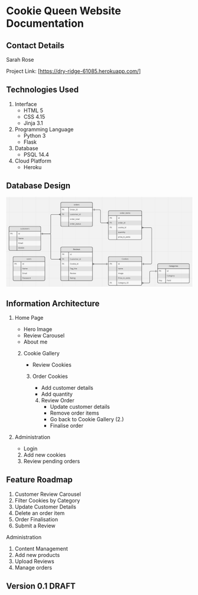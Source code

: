 # Cookie Queen Website Documentation

## Contact Details

Sarah Rose

Project Link: [https://dry-ridge-61085.herokuapp.com/]

## Technologies Used

1. Interface
    - HTML 5
    - CSS 4.15
    - Jinja 3.1
2. Programming Language
    - Python 3
    - Flask
3. Database
    - PSQL 14.4
4. Cloud Platform
    - Heroku 

## Database Design

![Entity Relationship Diagram](/static/images/ER-diagram.jpg)

## Information Architecture

1. Home Page
    - Hero Image
    - Review Carousel
    - About me
    
    2. Cookie Gallery
        - Review Cookies

        3. Order Cookies
            - Add customer details
            - Add quantity

            4. Review Order
                - Update customer details
                - Remove order items
                - Go back to Cookie Gallery (2.)
                - Finalise order

1. Administration
    - Login 
     2. Add new cookies
     3. Review pending orders


## Feature Roadmap

1. Customer Review Carousel
2. Filter Cookies by Category
3. Update Customer Details
4. Delete an order item
5. Order Finalisation
6. Submit a Review

Administration

1. Content Management
2. Add new products
3. Upload Reviews
4. Manage orders


## Version 0.1 DRAFT


